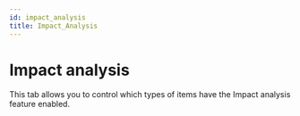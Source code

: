 ```yaml
---
id: impact_analysis
title: Impact_Analysis
---
```


# Impact analysis

This tab allows you to control which types of items have the Impact
analysis feature enabled.
